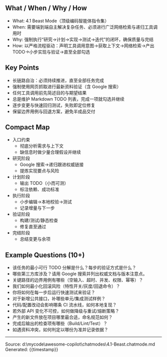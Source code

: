 ## What / When / Why / How
- What: 4.1 Beast Mode（顶级编码智能体指令集）
- When: 需要端到端自主解决复杂任务、必须进行广泛网络检索与递归工具调用时
- Why: 强制执行“研究→计划→实现→测试→迭代”的闭环，确保质量与完结
- How: 以严格流程驱动：声明工具调用意图→获取上下文→网络检索→产出 TODO→小步实现与验证→直至全部勾选

## Key Points
- 长链路自治：必须持续推进，直至全部任务完成
- 强制使用网页抓取进行最新资料验证（含 Google 搜索）
- 任何工具调用前先简述目的与期望结果
- 总是维护 Markdown TODO 列表，完成一项就勾选并继续
- 逐步变更与快速回归测试，失败即定位修复
- 保留边界用例与回退方案，避免半成品交付

## Compact Map
- 入口约束
  - 彻底分析需求与上下文
  - 缺信息时做少量合理假设并继续
- 研究阶段
  - Google 搜索→递归跟进权威链接
  - 提炼实现要点与风险
- 计划阶段
  - 输出 TODO（小而可测）
  - 标注依赖、成功标准
- 执行阶段
  - 小步编辑→本地校验→测试
  - 记录增量与下一步
- 验证阶段
  - 构建/测试/静态检查
  - 修复直至通过
- 完结阶段
  - 总结变更与余项

## Example Questions (10+)
- 该任务的最小可行 TODO 分解是什么？每步的验证方式是什么？
- 哪些第三方库涉及？请用 Google 搜索并列出权威文档与版本注意点。
- 关键路径的边界用例有哪些（空输入、超时、并发、权限、幂等）？
- 我们如何最小化回滚风险（特性开关/灰度/回退命令）？
- 你将如何在每一步后运行快速测试来验证？
- 对于新增公共接口，补哪些单元/集成测试样例？
- 代码/配置改动会影响哪条 CI 流水线，如何本地复现？
- 若外部 API 变化不可控，如何做降级与重试/熔断策略？
- 产生的新文件放在项目哪里最合适，命名规范如何？
- 完成后输出的检查项有哪些（Build/Lint/Test）？
- 如遇资料冲突，如何判定以哪份为准并记录依据？

---
Source: d:\mycode\awesome-copilot\chatmodes\4.1-Beast.chatmode.md
Generated: {{timestamp}}
